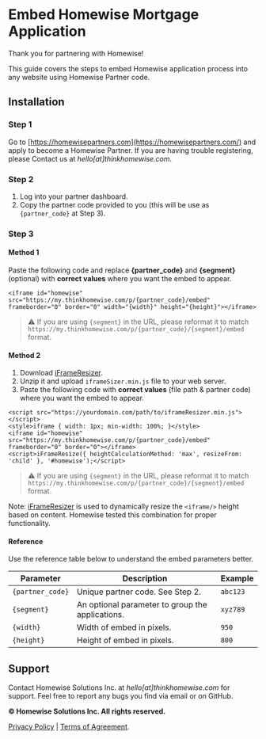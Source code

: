 # Embed Homewise Mortgage Application
Thank you for partnering with Homewise!

This guide covers the steps to embed Homewise application process into any website using Homewise Partner code.

## Installation

### Step 1
Go to [https://homewisepartners.com](https://homewisepartners.com/) and apply to become a Homewise Partner. 
If you are having trouble registering, please Contact us at *hello[at]thinkhomewise.com*.

### Step 2
1. Log into your partner dashboard.
2. Copy the partner code provided to you (this will be use as `{partner_code}` at Step 3).

### Step 3
#### Method 1
Paste the following code and replace **{partner_code}** and **{segment}** (optional) with **correct values** 
where you want the embed to appear.

```
<iframe id="homewise" src="https://my.thinkhomewise.com/p/{partner_code}/embed" frameborder="0" border="0" width="{width}" height="{height}"></iframe>
```

> :warning: If you are using `{segment}` in the URL, please reformat it to match `https://my.thinkhomewise.com/p/{partner_code}/{segment}/embed` format.

#### Method 2
1. Download [iFrameResizer](../files/iframeSizer.min.js.zip).
2. Unzip it and upload `iframeSizer.min.js` file to your web server.
3. Paste the following code with **correct values** (file path & partner code) where you want the embed to appear.

```
<script src="https://yourdomain.com/path/to/iframeResizer.min.js"></script>
<style>iframe { width: 1px; min-width: 100%; }</style>
<iframe id="homewise" src="https://my.thinkhomewise.com/p/{partner_code}/embed" frameborder="0" border="0"></iframe>
<script>iFrameResize({ heightCalculationMethod: 'max', resizeFrom: 'child' }, '#homewise');</script>
```

> :warning: If you are using `{segment}` in the URL, please reformat it to match `https://my.thinkhomewise.com/p/{partner_code}/{segment}/embed` format.

Note: [iFrameResizer](https://github.com/davidjbradshaw/iframe-resizer) is used to dynamically resize 
the `<iframe/>` height based on content. Homewise tested this combination for proper functionality.

#### Reference
Use the reference table below to understand the embed parameters better.

| Parameter        | Description                                      | Example  |
|------------------|--------------------------------------------------|----------|
| `{partner_code}` | Unique partner code. See Step 2.                 | `abc123` |
| `{segment}`      | An optional parameter to group the applications. | `xyz789` |
| `{width}`        | Width of embed in pixels.                        | `950`    |
| `{height}`       | Height of embed in pixels.                       | `800`    |

## Support
Contact Homewise Solutions Inc. at *hello[at]thinkhomewise.com* for support. Feel free to report any bugs you find via 
email or on GitHub.

**© Homewise Solutions Inc. All rights reserved.**

[Privacy Policy](https://thinkhomewise.com/page/privacy) | [Terms of Agreement](https://thinkhomewise.com/page/terms).
